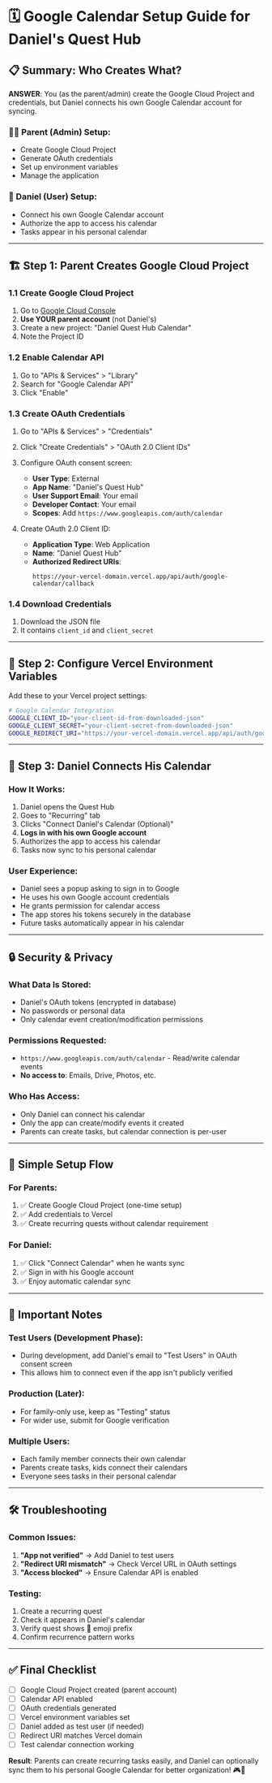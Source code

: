 # 🗓️ Google Calendar Setup Guide for Daniel's Quest Hub

## 📋 Summary: Who Creates What?

**ANSWER**: You (as the parent/admin) create the Google Cloud Project and credentials, but Daniel connects his own Google Calendar account for syncing.

### 👨‍💼 Parent (Admin) Setup:
- Create Google Cloud Project
- Generate OAuth credentials
- Set up environment variables
- Manage the application

### 👦 Daniel (User) Setup:  
- Connect his own Google Calendar account
- Authorize the app to access his calendar
- Tasks appear in his personal calendar

---

## 🏗️ Step 1: Parent Creates Google Cloud Project

### 1.1 Create Google Cloud Project
1. Go to [Google Cloud Console](https://console.cloud.google.com/)
2. **Use YOUR parent account** (not Daniel's)
3. Create a new project: "Daniel Quest Hub Calendar"
4. Note the Project ID

### 1.2 Enable Calendar API
1. Go to "APIs & Services" > "Library"
2. Search for "Google Calendar API"
3. Click "Enable"

### 1.3 Create OAuth Credentials
1. Go to "APIs & Services" > "Credentials"
2. Click "Create Credentials" > "OAuth 2.0 Client IDs"
3. Configure OAuth consent screen:
   - **User Type**: External
   - **App Name**: "Daniel's Quest Hub"
   - **User Support Email**: Your email
   - **Developer Contact**: Your email
   - **Scopes**: Add `https://www.googleapis.com/auth/calendar`

4. Create OAuth 2.0 Client ID:
   - **Application Type**: Web Application
   - **Name**: "Daniel Quest Hub"
   - **Authorized Redirect URIs**: 
     ```
     https://your-vercel-domain.vercel.app/api/auth/google-calendar/callback
     ```

### 1.4 Download Credentials
1. Download the JSON file
2. It contains `client_id` and `client_secret`

---

## 🔧 Step 2: Configure Vercel Environment Variables

Add these to your Vercel project settings:

```bash
# Google Calendar Integration
GOOGLE_CLIENT_ID="your-client-id-from-downloaded-json"
GOOGLE_CLIENT_SECRET="your-client-secret-from-downloaded-json"
GOOGLE_REDIRECT_URI="https://your-vercel-domain.vercel.app/api/auth/google-calendar/callback"
```

---

## 👦 Step 3: Daniel Connects His Calendar

### How It Works:
1. Daniel opens the Quest Hub
2. Goes to "Recurring" tab
3. Clicks "Connect Daniel's Calendar (Optional)"
4. **Logs in with his own Google account**
5. Authorizes the app to access his calendar
6. Tasks now sync to his personal calendar

### User Experience:
- Daniel sees a popup asking to sign in to Google
- He uses his own Google account credentials
- He grants permission for calendar access
- The app stores his tokens securely in the database
- Future tasks automatically appear in his calendar

---

## 🔒 Security & Privacy

### What Data Is Stored:
- Daniel's OAuth tokens (encrypted in database)
- No passwords or personal data
- Only calendar event creation/modification permissions

### Permissions Requested:
- `https://www.googleapis.com/auth/calendar` - Read/write calendar events
- **No access to**: Emails, Drive, Photos, etc.

### Who Has Access:
- Only Daniel can connect his calendar
- Only the app can create/modify events it created
- Parents can create tasks, but calendar connection is per-user

---

## 🎯 Simple Setup Flow

### For Parents:
1. ✅ Create Google Cloud Project (one-time setup)
2. ✅ Add credentials to Vercel
3. ✅ Create recurring quests without calendar requirement

### For Daniel:
1. ✅ Click "Connect Calendar" when he wants sync
2. ✅ Sign in with his Google account
3. ✅ Enjoy automatic calendar sync

---

## 🚨 Important Notes

### Test Users (Development Phase):
- During development, add Daniel's email to "Test Users" in OAuth consent screen
- This allows him to connect even if the app isn't publicly verified

### Production (Later):
- For family-only use, keep as "Testing" status
- For wider use, submit for Google verification

### Multiple Users:
- Each family member connects their own calendar
- Parents create tasks, kids connect their calendars
- Everyone sees tasks in their personal calendar

---

## 🛠️ Troubleshooting

### Common Issues:
1. **"App not verified"** → Add Daniel to test users
2. **"Redirect URI mismatch"** → Check Vercel URL in OAuth settings
3. **"Access blocked"** → Ensure Calendar API is enabled

### Testing:
1. Create a recurring quest
2. Check it appears in Daniel's calendar
3. Verify quest shows 🎯 emoji prefix
4. Confirm recurrence pattern works

---

## ✅ Final Checklist

- [ ] Google Cloud Project created (parent account)
- [ ] Calendar API enabled
- [ ] OAuth credentials generated
- [ ] Vercel environment variables set
- [ ] Daniel added as test user (if needed)
- [ ] Redirect URI matches Vercel domain
- [ ] Test calendar connection working

**Result**: Parents can create recurring tasks easily, and Daniel can optionally sync them to his personal Google Calendar for better organization! 🎮📅